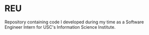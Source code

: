 # REU
Repository containing code I developed during my time as a Software Engineer Intern for USC's Information Science Institute. 
